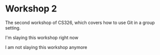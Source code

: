# Workshop 2

The second workshop of CS326, which covers how to use Git in a group setting.

I'm slaying this workshop right now

I am not slaying this workshop anymore
